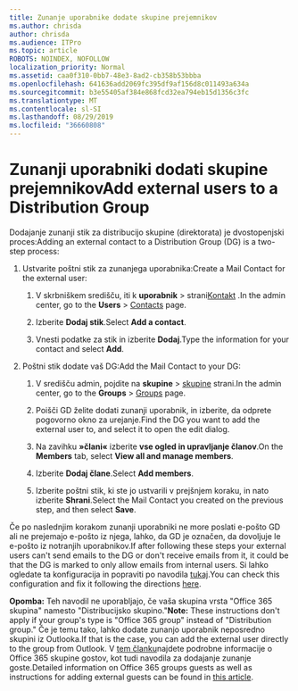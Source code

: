 ```yaml
---
title: Zunanje uporabnike dodate skupine prejemnikov
ms.author: chrisda
author: chrisda
ms.audience: ITPro
ms.topic: article
ROBOTS: NOINDEX, NOFOLLOW
localization_priority: Normal
ms.assetid: caa0f310-0bb7-48e3-8ad2-cb358b53bbba
ms.openlocfilehash: 641636add2069fc395df9af156d8c011493a634a
ms.sourcegitcommit: b3e55405af384e868fcd32ea794eb15d1356c3fc
ms.translationtype: MT
ms.contentlocale: sl-SI
ms.lasthandoff: 08/29/2019
ms.locfileid: "36660808"
---
```

# <a name="add-external-users-to-a-distribution-group"></a><span data-ttu-id="dedd8-102">Zunanji uporabniki dodati skupine prejemnikov</span><span class="sxs-lookup"><span data-stu-id="dedd8-102">Add external users to a Distribution Group</span></span>

<span data-ttu-id="dedd8-103">Dodajanje zunanji stik za distribucijo skupine (direktorata) je dvostopenjski proces:</span><span class="sxs-lookup"><span data-stu-id="dedd8-103">Adding an external contact to a Distribution Group (DG) is a two-step process:</span></span>
  
1. <span data-ttu-id="dedd8-104">Ustvarite poštni stik za zunanjega uporabnika:</span><span class="sxs-lookup"><span data-stu-id="dedd8-104">Create a Mail Contact for the external user:</span></span>
    
    1. <span data-ttu-id="dedd8-105">V skrbniškem središču, iti k **uporabnik** > strani[Kontakt](https://admin.microsoft.com/adminportal/home#/Contact) .</span><span class="sxs-lookup"><span data-stu-id="dedd8-105">In the admin center, go to the **Users** > [Contacts](https://admin.microsoft.com/adminportal/home#/Contact) page.</span></span> 
    
    2. <span data-ttu-id="dedd8-106">Izberite **Dodaj stik**.</span><span class="sxs-lookup"><span data-stu-id="dedd8-106">Select **Add a contact**.</span></span>
    
    3. <span data-ttu-id="dedd8-107">Vnesti podatke za stik in izberite **Dodaj**.</span><span class="sxs-lookup"><span data-stu-id="dedd8-107">Type the information for your contact and select **Add**.</span></span>
    
2. <span data-ttu-id="dedd8-108">Poštni stik dodate vaš DG:</span><span class="sxs-lookup"><span data-stu-id="dedd8-108">Add the Mail Contact to your DG:</span></span>
    
    1. <span data-ttu-id="dedd8-109">V središču admin, pojdite na **skupine** > [skupine](https://admin.microsoft.com/adminportal/home#/groups) strani.</span><span class="sxs-lookup"><span data-stu-id="dedd8-109">In the admin center, go to the **Groups** > [Groups](https://admin.microsoft.com/adminportal/home#/groups) page.</span></span> 
    
    2. <span data-ttu-id="dedd8-110">Poišči GD želite dodati zunanji uporabnik, in izberite, da odprete pogovorno okno za urejanje.</span><span class="sxs-lookup"><span data-stu-id="dedd8-110">Find the DG you want to add the external user to, and select it to open the edit dialog.</span></span>
    
    3. <span data-ttu-id="dedd8-111">Na zavihku **»člani«** izberite **vse ogled in upravljanje članov**.</span><span class="sxs-lookup"><span data-stu-id="dedd8-111">On the **Members** tab, select **View all and manage members**.</span></span> 
    
    4. <span data-ttu-id="dedd8-112">Izberite **Dodaj člane**.</span><span class="sxs-lookup"><span data-stu-id="dedd8-112">Select **Add members**.</span></span>
    
    5. <span data-ttu-id="dedd8-113">Izberite poštni stik, ki ste jo ustvarili v prejšnjem koraku, in nato izberite **Shrani**.</span><span class="sxs-lookup"><span data-stu-id="dedd8-113">Select the Mail Contact you created on the previous step, and then select **Save**.</span></span>
    
<span data-ttu-id="dedd8-114">Če po naslednjim korakom zunanji uporabniki ne more poslati e-pošto GD ali ne prejemajo e-pošto iz njega, lahko, da GD je označen, da dovoljuje le e-pošto iz notranjih uporabnikov.</span><span class="sxs-lookup"><span data-stu-id="dedd8-114">If after following these steps your external users can't send emails to the DG or don't receive emails from it, it could be that the DG is marked to only allow emails from internal users.</span></span> <span data-ttu-id="dedd8-115">Si lahko ogledate ta konfiguracija in popraviti po navodila [tukaj](https://support.office.com/article/Fix-email-delivery-issues-for-error-code-5-7-133-in-Office-365-991abc19-7756-438f-abcb-39f69b80f284.aspx).</span><span class="sxs-lookup"><span data-stu-id="dedd8-115">You can check this configuration and fix it following the directions [here](https://support.office.com/article/Fix-email-delivery-issues-for-error-code-5-7-133-in-Office-365-991abc19-7756-438f-abcb-39f69b80f284.aspx).</span></span>
  
 <span data-ttu-id="dedd8-116">**Opomba:** Teh navodil ne uporabljajo, če vaša skupina vrsta "Office 365 skupina" namesto "Distribucijsko skupino."</span><span class="sxs-lookup"><span data-stu-id="dedd8-116">**Note:** These instructions don't apply if your group's type is "Office 365 group" instead of "Distribution group."</span></span> <span data-ttu-id="dedd8-117">Če je temu tako, lahko dodate zunanjo uporabnik neposredno skupini iz Outlooka.</span><span class="sxs-lookup"><span data-stu-id="dedd8-117">If that is the case, you can add the external user directly to the group from Outlook.</span></span> <span data-ttu-id="dedd8-118">V [tem članku](https://support.office.com/article/Guest-access-in-Office-365-Groups-bfc7a840-868f-4fd6-a390-f347bf51aff6.aspx)najdete podrobne informacije o Office 365 skupine gostov, kot tudi navodila za dodajanje zunanje goste.</span><span class="sxs-lookup"><span data-stu-id="dedd8-118">Detailed information on Office 365 groups guests as well as instructions for adding external guests can be found in [this article](https://support.office.com/article/Guest-access-in-Office-365-Groups-bfc7a840-868f-4fd6-a390-f347bf51aff6.aspx).</span></span>
  